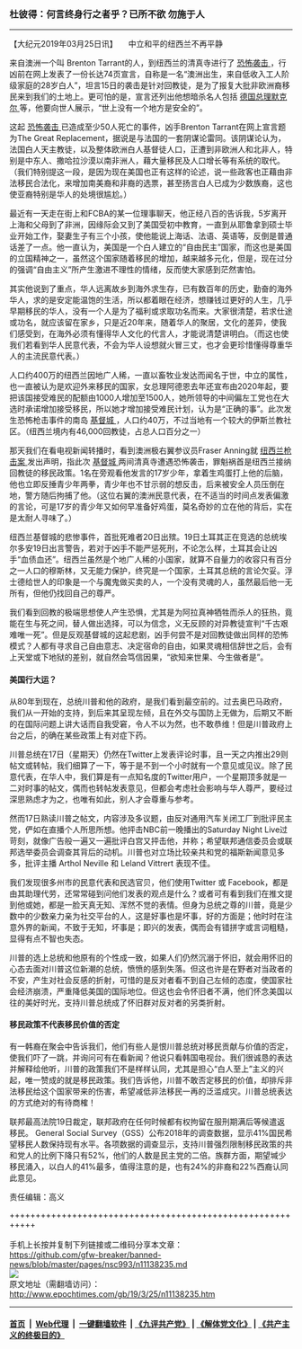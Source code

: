 ### 杜彼得：何言终身行之者乎？已所不欲 勿施于人
------------------------

<p>
 【大纪元2019年03月25日讯】     中立和平的纽西兰不再平静
</p>
<p>
 来自澳洲一个叫 Brenton Tarrant的人，到纽西兰的清真寺进行了
 <a href="http://www.epochtimes.com/gb/tag/%E6%81%90%E6%80%96%E8%A2%AD%E5%87%BB.html">
  恐怖袭击
 </a>
 ，行凶前在网上发表了一份长达74页宣言，自称是一名“澳洲出生，来自低收入工人阶级家庭的28岁白人”，坦言15日的袭击是针对回教徒，是为了报复大批非欧洲裔移民来到我们的土地上。更可怕的是，宣言还列出他想暗杀名人包括
 <a href="http://www.epochtimes.com/gb/tag/%E5%BE%B7%E5%9B%BD%E6%80%BB%E7%90%86%E9%BB%98%E5%85%8B%E5%B0%94.html">
  德国总理默克尔
 </a>
 等，他要向世人展示，“世上没有一个地方是安全的”。
</p>
<p>
 这起
 <a href="http://www.epochtimes.com/gb/tag/%E6%81%90%E6%80%96%E8%A2%AD%E5%87%BB.html">
  恐怖袭击
 </a>
 已造成至少50人死亡的事件，凶手Brenton Tarrant在网上宣言题为The Great Replacement，据说是与法国的一套阴谋论雷同。该阴谋论认为，法国白人天主教徒，以及整体欧洲白人基督徒人口，正遭到非欧洲人和北非人，特别是中东人、撒哈拉沙漠以南非洲人，藉大量移民及人口增长等有系统的取代。（我们特别提这一段，是因为现在美国也正有这样的论述，说一些政客也正藉由非法移民合法化，来增加南美裔和非裔的选票，甚至扬言白人已成为少数族裔，这也使亚裔特别是华人的处境很尴尬。）
</p>
<p>
 最近有一天走在街上和FCBA的某一位理事聊天，他正经八百的告诉我，5岁离开上海和父母到了非洲，因缘际会又到了美国受初中教育，一直到从耶鲁拿到硕士毕业开始工作，娶妻生子有三个小孩，使他能说上海话、法语、英语等，反倒是普通话差了一点。他一直认为，美国是一个白人建立的“自由民主”国家，而这也是美国的立国精神之一，虽然这个国家随着移民的增加，越来越多元化，但是，现在过分的强调“自由主义”所产生激进不理性的情绪，反而使大家感到茫然害怕。
</p>
<p>
 其实他说到了重点，华人远离故乡到海外求生存，已有数百年的历史，勤奋的海外华人，求的是安定能温饱的生活，所以都着眼在经济，想赚钱过更好的人生，几乎早期移民的华人，没有一个人是为了福利或求取功名而来。大家很清楚，若求仕途或功名，就应该留在家乡，只是近20年来，随着华人的聚居，文化的差异，使我们感受到，在海外必须有懂得华人文化的代言人，才能说清楚讲明白。（而这也使我们若看到华人民意代表，不会为华人设想就火冒三丈，也才会更珍惜懂得尊重华人的主流民意代表。）
</p>
<p>
 人口约400万的纽西兰因地广人稀，一直以畜牧业发达而闻名于世，中立的属性，也一直被认为是欢迎外来移民的国家，女总理阿德恩去年还宣布由2020年起，要把该国接受难民的配额由1000人增加至1500人，她所领导的中间偏左工党也在大选时承诺增加接受移民，所以她才增加接受难民计划，认为是“正确的事”。此次发生恐怖枪击事件的南岛
 <a href="http://www.epochtimes.com/gb/tag/%E5%9F%BA%E7%9D%A3%E5%9F%8E.html">
  基督城
 </a>
 ，人口约40万，不过当地有一个较大的伊斯兰教社区。（纽西兰境内有46,000回教徒，占总人口百分之一）
</p>
<p>
 那天我们在看电视新闻转播时，看到澳洲极右翼参议员Fraser Anning就
 <a href="http://www.epochtimes.com/gb/tag/%E7%BA%BD%E8%A5%BF%E5%85%B0%E6%9E%AA%E5%87%BB%E6%A1%88.html">
  纽西兰枪击案
 </a>
 发出声明，指此次
 <a href="http://www.epochtimes.com/gb/tag/%E5%9F%BA%E7%9D%A3%E5%9F%8E.html">
  基督城
 </a>
 两间清真寺遭遇恐怖袭击，罪魁祸首是纽西兰接纳回教徒的移民政策。1名在旁观看他发言的17岁少年，拿着生鸡蛋打上他的后脑，他也立即反捶青少年两拳，青少年也不甘示弱的想反击，后来被安全人员压倒在地，警方随后拘捕了他。（这位右翼的澳洲民意代表，在不适当的时间点发表偏激的言论，可是17岁的青少年又如何早准备好鸡蛋，莫名奇妙的立在他的背后，实在是太耐人寻味了。）
</p>
<p>
 纽西兰基督城的悲惨事件，首批死难者20日出殡。19日土耳其正在竞选的总统埃尔多安19日出言警告，若对于凶手不能严惩死刑，不论怎么样，土耳其会让凶手“血债血还”。纽西兰虽然是个地广人稀的小国家，就算不自量力的收容只有百分之一人口的穆斯林，又无能力保护，终究是一个国家，土耳其总统的言论欠妥。浮士德给世人的印象是一个与魔鬼做买卖的人，一个没有灵魂的人，虽然最后他一无所有，但他仍找回自己的尊严。
</p>
<p>
 我们看到回教的极端思想使人产生恐惧，尤其是为阿拉真神牺牲而杀人的狂热，竟能在生与死之间，替人做出选择，可以为信念，义无反顾的对异教徒宣判“千古艰难唯一死”。但是反观基督城的这起悲剧，凶手何尝不是对回教徒做出同样的恐怖模式？人都有寻求自己自由意志、决定宿命的自由，如果灵魂相信辞世之后，会有上天堂或下地狱的差别，就自然会笃信因果，“欲知来世果、今生做者是”。
</p>
<h4>
 美国行大运？
</h4>
<p>
 从80年到现在，总统川普和他的政府，是我们看到最空前的。过去奥巴马政府，我们从一开始的支持，到后来其呈现左倾，且在外交与国防上无做为，后期又不断的在国际问题上讲大话而自我受窘，令人不以为然，也不敢恭维！但是川普政府上台之后，的确在某些政策上有对症下药。
</p>
<p>
 川普总统在17日（星期天）仍然在Twitter上发表评论时事，且一天之内推出29则帖文或转帖，我们细算了一下，等于是不到一个小时就有一个意见或见议。除了民意代表，在华人中，我们算是有一点知名度的Twitter用户，一个星期顶多就是一二对时事的帖文，偶而也转帖发表意见，但都会考虑社会影响与华人尊严，要经过深思熟虑才为之，也唯有如此，别人才会尊重与参考。
</p>
<p>
 然而17日熟读川普之帖文，内容涉及多议题，由反对通用汽车关闭工厂到批评民主党，俨如在直播个人所思所想。他抨击NBC前一晚播出的Saturday Night Live过苛刻，就像广告般一遍又一遍批评白宫又抨击他，并称；希望联邦通信委员会或联邦选举委员会调查其背后的动机。川普也对立场比较亲共和党的福斯新闻意见多多，批评主播 Arthol Neville 和 Leland Vittrert 表现不佳。
</p>
<p>
 我们发现很多州市的民意代表和民选官贝，他们使用Twitter 或 Facebook，都是由其助理代劳，还常常碰到问他们发表的观点是什么？或者可有看到我们在推文提到他或她，都是一脸天真无知、浑然不觉的表情。但身为总统之尊的川普，竟是少数中的少数亲力亲为社交平台的人，这是好事也是坏事，好的方面是；他时时在注意外界的新闻，不致于无知，坏事是；即兴的发表，偶而会有错拼字或言词粗糙，显得有点不智也失态。
</p>
<p>
 川普的选上总统和他原有的个性成一致，如果人们仍然沉溺于怀旧，就会用怀旧的心态去面对川普这位新潮的总统，愤愤的感到失落。但这也许是在野者对当政者的不安，产生对社会反感的折射，可惜的是反对者看不到自己左倾的态度，使国家社会经济崩溃，严重降低美国的国际地位。但这也会令怀旧者不满，他们怀念美国以往的美好时光，支持川普总统成了怀旧群对反对者的另类折射。
</p>
<h4>
 移民政策不代表移民价值的否定
</h4>
<p>
 有一韩裔在聚会中告诉我们，他们有些人是恨川普总统对移民贡献与价值的否定，使我们吓了一跳，并询问可有在看新闻？他说只看韩国电视台。我们很诚恳的表达并解释给他听，川普的政策我们不是样样认同，尤其是担心“白人至上”主义的兴起，唯一赞成的就是移民政策。我们告诉他，川普不敢否定移民的价值，却排斥非法移民给这个国家带来的伤害，希望减低非法移民一再的泛滥成灾。川普总统表达的方式绝对的有待商榷！
</p>
<p>
 联邦最高法院19日裁定，联邦政府在任何时候都有权拘留在服刑期满后等候遣返移民。 General Social Survey（GSS）公布2018年的调查数据，显示41%国民希望移民人数保持现有水平。各项数据的调查显示，支持川普强烈限制移民政策的共和党人的比例下降只有52%，他们的人数是民主党的二倍。族群方面，期望堿少移民涌入，以白人的41%最多，值得注意的是，也有24%的非裔和22%西裔认同此意见。
</p>
<p>
 责任编辑：高义
</p>

+++++++++++++++++++++++++++++++++++++++++++++++++++++++++++<br/><br/>
手机上长按并复制下列链接或二维码分享本文章：<br/>
https://github.com/gfw-breaker/banned-news/blob/master/pages/nsc993/n11138235.md <br/>
<a href='https://github.com/gfw-breaker/banned-news/blob/master/pages/nsc993/n11138235.md'><img src='https://github.com/gfw-breaker/banned-news/blob/master/pages/nsc993/n11138235.md.png'/></a> <br/>
原文地址（需翻墙访问）：http://www.epochtimes.com/gb/19/3/25/n11138235.htm


------------------------
#### [首页](https://github.com/gfw-breaker/banned-news/blob/master/README.md) &nbsp;|&nbsp; [Web代理](https://github.com/labour-camp/helloworld) &nbsp;|&nbsp; [一键翻墙软件](https://github.com/gfw-breaker/nogfw/blob/master/README.md) &nbsp;| [《九评共产党》](https://github.com/gfw-breaker/9ping.md/blob/master/README.md#九评之一评共产党是什么) | [《解体党文化》](https://github.com/gfw-breaker/jtdwh.md/blob/master/README.md) | [《共产主义的终极目的》](https://github.com/gfw-breaker/gczydzjmd.md/blob/master/README.md)

